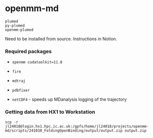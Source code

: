 # openmm-md


```
plumed
py-plumed
openmm-plumed
```
Need to be installed from source.
Instructions in Notion.

### Required packages
- `openmm cudatoolkit=11.8`
- `fire`
- `mdtraj`
- `pdbfixer`


- `netCDF4` - speeds up MDanalysis logging of the trajectory


### Getting data from HX1 to Workstation
`scp -r jl24018@login.hx1.hpc.ic.ac.uk:/gpfs/home/jl24018/projects/openmm-md/scripts/241010_FoldingUponBinding/output/output.zip output.zip`